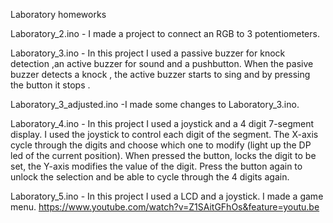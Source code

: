 Laboratory homeworks

Laboratory_2.ino - I made a project to connect an RGB to 3 potentiometers.


Laboratory_3.ino - In this project I used  a passive buzzer for knock detection ,an  active buzzer for sound and a pushbutton. When
                   the pasive buzzer detects a knock , the active buzzer starts to sing and by pressing  the button it stops .

Laboratory_3_adjusted.ino -I made some changes to Laboratory_3.ino.

Laboratory_4.ino - In this project I used a joystick and a 4 digit 7-segment display. I used the joystick to control each digit of the                     segment. The X-axis cycle through the digits and choose which one to modify (light up the DP led of the current position).                 When  pressed the button, locks the digit to be set, the Y-axis modifies the value of the digit. Press the button again to                 unlock the selection and be able to cycle through the 4 digits again.

Laboratory_5.ino - In this project I used a LCD and a joystick. I made a game menu.
                   https://www.youtube.com/watch?v=Z1SAitGFhOs&feature=youtu.be
